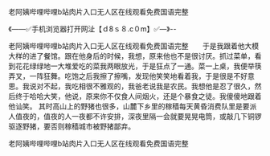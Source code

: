 老阿姨哔哩哔哩b站肉片入口无人区在线观看免费国语完整

《——✅手机浏览器打开网沚【ｄ8ｓ８.c０m】✅—》--

老阿姨哔哩哔哩b站肉片入口无人区在线观看免费国语完整　　于是我跟着他大模大样的进了餐馆。跟在他身后的时候，我想，原来他也不是很讨厌。抓过菜单，看到花花绿绿地一大堆爱吃的菜我两眼放光，于是狂点了一通。菜一上桌，我便举筷弄叉，一阵狂舞。吃饱之后我擦了擦嘴，发现他笑笑地看着我，于是很是不好意思。我说对不起，我吃相很不雅观的，我爸老说我是农民。我想他是忍了很久，然后终于哈哈大笑，他说，原来你不仅食人间烟火，还是个暴食之徒。我傻傻地跟着他讪笑。
其时高山上的野猪也很多，山麓下乡里的稼穑每天黄昏消费队里是要派人值夜的，值夜的人一夜都不许安排，深夜里隔一会就要晃晃电筒，或敲几下铜锣驱逐野猪，要否则稼穑城市被野猪鄙弃。





老阿姨哔哩哔哩b站肉片入口无人区在线观看免费国语完整
